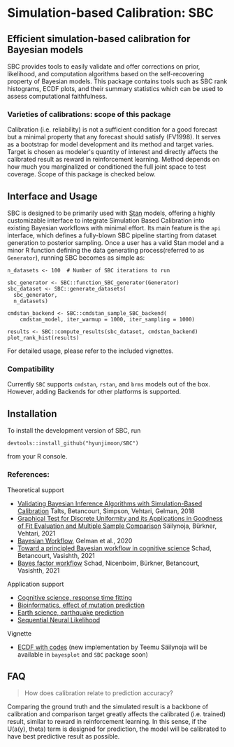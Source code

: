 # Simulation-based Calibration: SBC
## Efficient simulation-based calibration for Bayesian models
SBC provides tools to easily validate and offer corrections on prior, likelihood, and computation algorithms based on the self-recovering property of Bayesian models. This package contains tools such as SBC rank histograms, ECDF plots, and their summary statistics which can be used to assess computational faithfulness. 

### Varieties of calibrations: scope of this package
Calibration (i.e. reliability) is not a sufficient condition for a good forecast but a minimal property that any forecast should satisfy (FV1998). It serves as a bootstrap for model development and its method and target varies. Target is chosen as modeler's quantity of interest and directly affects the calibrated result as reward in reinforcement learning. Method depends on how much you marginalized or conditioned the full joint space to test coverage. Scope of this package is checked below.

## Interface and Usage

SBC is designed to be primarily used with [Stan](https://mc-stan.org/) models, offering a highly customizable interface to integrate Simulation Based Calibration into existing Bayesian workflows with minimal effort. Its main feature is the `api` interface, which defines a fully-blown SBC pipeline starting from dataset generation to posterior sampling. Once a user has a valid Stan model and a minor R function defining the data generating process(referred to as `Generator`), running SBC becomes as simple as:

```
n_datasets <- 100  # Number of SBC iterations to run

sbc_generator <- SBC::function_SBC_generator(Generator)
sbc_dataset <- SBC::generate_datasets(
  sbc_generator, 
  n_datasets)

cmdstan_backend <- SBC::cmdstan_sample_SBC_backend(
    cmdstan_model, iter_warmup = 1000, iter_sampling = 1000)
    
results <- SBC::compute_results(sbc_dataset, cmdstan_backend)
plot_rank_hist(results)
```

For detailed usage, please refer to the included vignettes.

### Compatibility
Currently `SBC` supports `cmdstan`, `rstan`, and `brms` models out of the box. However, adding Backends for other platforms is supported.

## Installation
To install the development version of SBC, run
```
devtools::install_github("hyunjimoon/SBC")
```
from your R console.

### References:
Theoretical support
* [Validating Bayesian Inference Algorithms with Simulation-Based Calibration](https://arxiv.org/pdf/1804.06788.pdf) Talts, Betancourt, Simpson, Vehtari, Gelman, 2018
* [Graphical Test for Discrete Uniformity and its Applications in Goodness of Fit Evaluation and Multiple Sample Comparison](https://arxiv.org/abs/2103.10522)  Säilynoja, Bürkner, Vehtari, 2021
* [Bayesian Workflow](https://arxiv.org/abs/2011.01808), Gelman et al., 2020
* [Toward a principled Bayesian workflow in cognitive science](https://psycnet.apa.org/record/2020-43606-001) Schad, Betancourt, Vasishth, 2021
* [Bayes factor workflow](https://arxiv.org/pdf/2103.08744.pdf) Schad, Nicenboim, Bürkner, Betancourt, Vasishth, 2021

Application support
* [Cognitive science, response time fitting](https://link.springer.com/content/pdf/10.3758/s13428-019-01318-x.pdf)
* [Bioinformatics, effect of mutation prediction](https://www.biorxiv.org/content/10.1101/2020.10.27.356758v1.full.pdf)
* [Earth science, earthquake prediction](https://gmd.copernicus.org/articles/11/4383/2018/gmd-11-4383-2018.pdf )
* [Sequential Neural Likelihood](http://proceedings.mlr.press/v89/papamakarios19a/papamakarios19a.pdf) 

Vignette
* [ECDF with codes](https://avehtari.github.io/rhat_ess/rhat_ess.html) (new implementation by Teemu Säilynoja will be available in `bayesplot` and `SBC` package soon)

## FAQ
> How does calibration relate to prediction accuracy?

Comparing the ground truth and the simulated result is a backbone of calibration and comparison target greatly affects the calibrated (i.e. trained) result, similar to reward in reinforcement learning. In this sense, if the U(a(y), theta) term is designed for prediction, the model will be calibrated to have best predictive result as possible.
